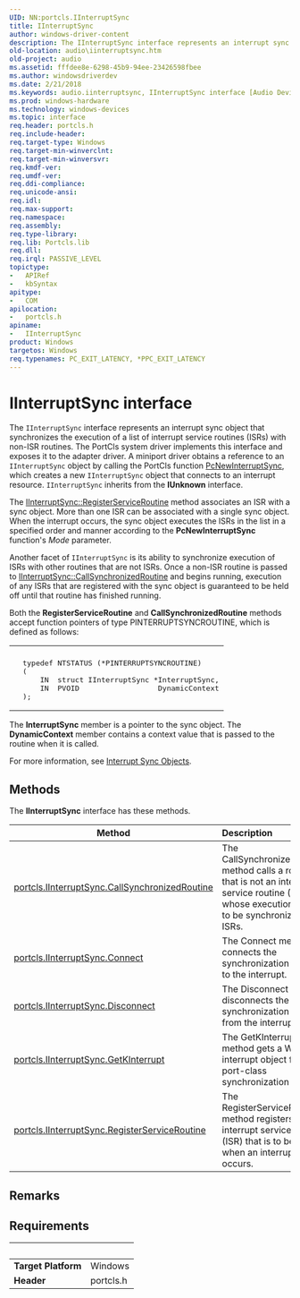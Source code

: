```yaml
---
UID: NN:portcls.IInterruptSync
title: IInterruptSync
author: windows-driver-content
description: The IInterruptSync interface represents an interrupt sync object that synchronizes the execution of a list of interrupt service routines (ISRs) with non-ISR routines.
old-location: audio\iinterruptsync.htm
old-project: audio
ms.assetid: fffdee8e-6298-45b9-94ee-23426598fbee
ms.author: windowsdriverdev
ms.date: 2/21/2018
ms.keywords: audio.iinterruptsync, IInterruptSync interface [Audio Devices], IInterruptSync interface [Audio Devices], described, IInterruptSync, portcls/IInterruptSync, audmp-routines_5b5b2127-b0d5-48de-9840-2cdffa0bea6a.xml
ms.prod: windows-hardware
ms.technology: windows-devices
ms.topic: interface
req.header: portcls.h
req.include-header: 
req.target-type: Windows
req.target-min-winverclnt: 
req.target-min-winversvr: 
req.kmdf-ver: 
req.umdf-ver: 
req.ddi-compliance: 
req.unicode-ansi: 
req.idl: 
req.max-support: 
req.namespace: 
req.assembly: 
req.type-library: 
req.lib: Portcls.lib
req.dll: 
req.irql: PASSIVE_LEVEL
topictype:
-	APIRef
-	kbSyntax
apitype:
-	COM
apilocation:
-	portcls.h
apiname:
-	IInterruptSync
product: Windows
targetos: Windows
req.typenames: PC_EXIT_LATENCY, *PPC_EXIT_LATENCY
---
```


# IInterruptSync interface

The <code>IInterruptSync</code> interface represents an interrupt sync object that synchronizes the execution of a list of interrupt service routines (ISRs) with non-ISR routines. The PortCls system driver implements this interface and exposes it to the adapter driver. A miniport driver obtains a reference to an <code>IInterruptSync</code> object by calling the PortCls function <a href="..\portcls\nf-portcls-pcnewinterruptsync.md">PcNewInterruptSync</a>, which creates a new <code>IInterruptSync</code> object that connects to an interrupt resource. <code>IInterruptSync</code> inherits from the <b>IUnknown</b> interface.

The <a href="https://msdn.microsoft.com/library/windows/hardware/ff536600">IInterruptSync::RegisterServiceRoutine</a> method associates an ISR with a sync object. More than one ISR can be associated with a single sync object. When the interrupt occurs, the sync object executes the ISRs in the list in a specified order and manner according to the <b>PcNewInterruptSync</b> function's <i>Mode</i> parameter.

Another facet of <code>IInterruptSync</code> is its ability to synchronize execution of ISRs with other routines that are not ISRs. Once a non-ISR routine is passed to <a href="https://msdn.microsoft.com/library/windows/hardware/ff536592">IInterruptSync::CallSynchronizedRoutine</a> and begins running, execution of any ISRs that are registered with the sync object is guaranteed to be held off until that routine has finished running.

Both the <b>RegisterServiceRoutine</b> and <b>CallSynchronizedRoutine</b> methods accept function pointers of type PINTERRUPTSYNCROUTINE, which is defined as follows:
<div class="code"><span codelanguage=""><table>
<tr>
<th></th>
</tr>
<tr>
<td>
<pre>  typedef NTSTATUS (*PINTERRUPTSYNCROUTINE)
  (
      IN  struct IInterruptSync *InterruptSync,
      IN  PVOID                  DynamicContext
  );</pre>
</td>
</tr>
</table></span></div>The <b>InterruptSync</b> member is a pointer to the sync object. The <b>DynamicContext</b> member contains a context value that is passed to the routine when it is called.

For more information, see <a href="https://msdn.microsoft.com/c9e228e0-6178-442d-a82a-6b14ed67c9d2">Interrupt Sync Objects</a>.

## Methods

<p>The <b>IInterruptSync</b> interface has these methods.</p>

| Method | Description |
| ---- |:---- |
| [portcls.IInterruptSync.CallSynchronizedRoutine](nf-portcls-iinterruptsync-callsynchronizedroutine.md) | The CallSynchronizedRoutine method calls a routine that is not an interrupt service routine (ISR) but whose execution needs to be synchronized with ISRs. |
| [portcls.IInterruptSync.Connect](nf-portcls-iinterruptsync-connect.md) | The Connect method connects the synchronization object to the interrupt. |
| [portcls.IInterruptSync.Disconnect](nf-portcls-iinterruptsync-disconnect.md) | The Disconnect method disconnects the synchronization object from the interrupt. |
| [portcls.IInterruptSync.GetKInterrupt](nf-portcls-iinterruptsync-getkinterrupt.md) | The GetKInterrupt method gets a WDM interrupt object from a port-class synchronization object. |
| [portcls.IInterruptSync.RegisterServiceRoutine](nf-portcls-iinterruptsync-registerserviceroutine.md) | The RegisterServiceRoutine method registers an interrupt service routine (ISR) that is to be called when an interrupt occurs. |

## Remarks



## Requirements
| &nbsp; | &nbsp; |
| ---- |:---- |
| **Target Platform** | Windows |
| **Header** | portcls.h |
